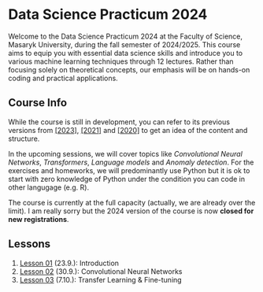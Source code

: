 # Data Science Practicum 2024

Welcome to the Data Science Practicum 2024 at the Faculty of Science, Masaryk University, during the fall semester of 2024/2025. This course aims to equip you with essential data science skills and introduce you to various machine learning techniques through 12 lectures. Rather than focusing solely on theoretical concepts, our emphasis will be on hands-on coding and practical applications.

## Course Info

While the course is still in development, you can refer to its previous versions from [[2023]](https://github.com/simecek/dspracticum2023), [[2021]](https://github.com/simecek/dspracticum2021) and [[2020]](https://github.com/simecek/dspracticum2020) to get an idea of the content and structure.

In the upcoming sessions, we will cover topics like *Convolutional Neural Networks*, *Transformers*, *Language models* and *Anomaly detection*. For the exercises and homeworks, we will predominantly use Python but it is ok to start with zero knowledge of Python under the condition you can code in other langugage (e.g. R).

The course is currently at the full capacity (actually, we are already over the limit). I am really sorry but the 2024 version of the course is now **closed for new registrations**.

## Lessons

  1. [Lesson 01](lesson01/) (23.9.): Introduction
  1. [Lesson 02](lesson02/) (30.9.): Convolutional Neural Networks
  1. [Lesson 03](lesson03/) (7.10.): Transfer Learning & Fine-tuning